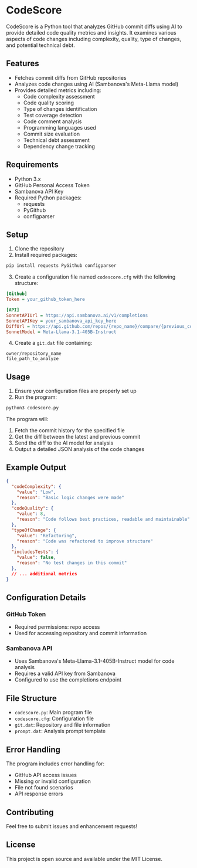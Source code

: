 # CodeScore

CodeScore is a Python tool that analyzes GitHub commit diffs using AI to provide detailed code quality metrics and insights. It examines various aspects of code changes including complexity, quality, type of changes, and potential technical debt.

## Features

- Fetches commit diffs from GitHub repositories
- Analyzes code changes using AI (Sambanova's Meta-Llama model)
- Provides detailed metrics including:
  - Code complexity assessment
  - Code quality scoring
  - Type of changes identification
  - Test coverage detection
  - Code comment analysis
  - Programming languages used
  - Commit size evaluation
  - Technical debt assessment
  - Dependency change tracking

## Requirements

- Python 3.x
- GitHub Personal Access Token
- Sambanova API Key
- Required Python packages:
  - requests
  - PyGithub
  - configparser

## Setup

1. Clone the repository
2. Install required packages:
```bash
pip install requests PyGithub configparser
```

3. Create a configuration file named `codescore.cfg` with the following structure:
```ini
[Github]
Token = your_github_token_here

[API]
SonnetAPIUrl = https://api.sambanova.ai/v1/completions
SonnetAPIKey = your_sambanova_api_key_here
DiffUrl = https://api.github.com/repos/{repo_name}/compare/{previous_commit}...{latest_commit}
SonnetModel = Meta-Llama-3.1-405B-Instruct
```

4. Create a `git.dat` file containing:
```
owner/repository_name
file_path_to_analyze
```

## Usage

1. Ensure your configuration files are properly set up
2. Run the program:
```bash
python3 codescore.py
```

The program will:
1. Fetch the commit history for the specified file
2. Get the diff between the latest and previous commit
3. Send the diff to the AI model for analysis
4. Output a detailed JSON analysis of the code changes

## Example Output

```json
{
  "codeComplexity": {
    "value": "Low",
    "reason": "Basic logic changes were made"
  },
  "codeQuality": {
    "value": 8,
    "reason": "Code follows best practices, readable and maintainable"
  },
  "typeOfChange": {
    "value": "Refactoring",
    "reason": "Code was refactored to improve structure"
  },
  "includesTests": {
    "value": false,
    "reason": "No test changes in this commit"
  },
  // ... additional metrics
}
```

## Configuration Details

### GitHub Token
- Required permissions: repo access
- Used for accessing repository and commit information

### Sambanova API
- Uses Sambanova's Meta-Llama-3.1-405B-Instruct model for code analysis
- Requires a valid API key from Sambanova
- Configured to use the completions endpoint

## File Structure

- `codescore.py`: Main program file
- `codescore.cfg`: Configuration file
- `git.dat`: Repository and file information
- `prompt.dat`: Analysis prompt template

## Error Handling

The program includes error handling for:
- GitHub API access issues
- Missing or invalid configuration
- File not found scenarios
- API response errors

## Contributing

Feel free to submit issues and enhancement requests!

## License

This project is open source and available under the MIT License.
